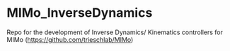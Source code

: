 # MIMo_InverseDynamics
Repo for the development of Inverse Dynamics/ Kinematics controllers for MIMo (https://github.com/trieschlab/MIMo)
